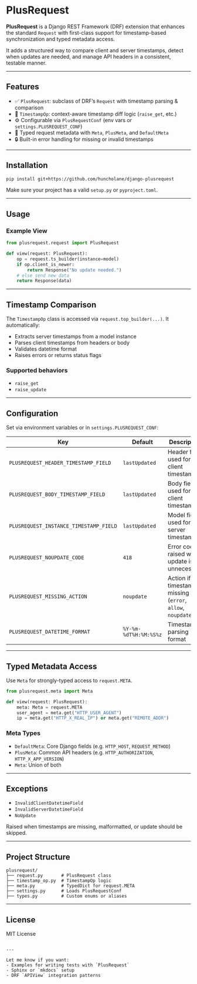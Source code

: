 # PlusRequest

**PlusRequest** is a Django REST Framework (DRF) extension that enhances the standard `Request` with first-class support for timestamp-based synchronization and typed metadata access.

It adds a structured way to compare client and server timestamps, detect when updates are needed, and manage API headers in a consistent, testable manner.

---

## Features

- ✅ `PlusRequest`: subclass of DRF’s `Request` with timestamp parsing & comparison
- 🧠 `TimestampOp`: context-aware timestamp diff logic (`raise_get`, etc.)
- ⚙️ Configurable via `PlusRequestConf` (env vars or `settings.PLUSREQUEST_CONF`)
- 🧾 Typed request metadata with `Meta`, `PlusMeta`, and `DefaultMeta`
- 🔒 Built-in error handling for missing or invalid timestamps

---

## Installation

```bash
pip install git+https://github.com/huncholane/django-plusrequest
````

Make sure your project has a valid `setup.py` or `pyproject.toml`.

---

## Usage

### Example View

```python
from plusrequest.request import PlusRequest

def view(request: PlusRequest):
    op = request.ts_builder(instance=model)
    if op.client_is_newer:
        return Response("No update needed.")
    # else send new data
    return Response(data)
```

---

## Timestamp Comparison

The `TimestampOp` class is accessed via `request.top_builder(...)`. It automatically:

- Extracts server timestamps from a model instance
- Parses client timestamps from headers or body
- Validates datetime format
- Raises errors or returns status flags

### Supported behaviors

- `raise_get`
- `raise_update`

---

## Configuration

Set via environment variables or in `settings.PLUSREQUEST_CONF`:

| Key                                    | Default               | Description                                                   |
| -------------------------------------- | --------------------- | ------------------------------------------------------------- |
| `PLUSREQUEST_HEADER_TIMESTAMP_FIELD`   | `lastUpdated`         | Header field used for client timestamp                        |
| `PLUSREQUEST_BODY_TIMESTAMP_FIELD`     | `lastUpdated`         | Body field used for client timestamp                          |
| `PLUSREQUEST_INSTANCE_TIMESTAMP_FIELD` | `lastUpdated`         | Model field used for server timestamp                         |
| `PLUSREQUEST_NOUPDATE_CODE`            | `418`                 | Error code raised when update is unnecessary                  |
| `PLUSREQUEST_MISSING_ACTION`           | `noupdate`            | Action if timestamp is missing (`error`, `allow`, `noupdate`) |
| `PLUSREQUEST_DATETIME_FORMAT`          | `%Y-%m-%dT%H:%M:%S%z` | Timestamp parsing format                                      |

---

## Typed Metadata Access

Use `Meta` for strongly-typed access to `request.META`.

```python
from plusrequest.meta import Meta

def view(request: PlusRequest):
    meta: Meta = request.META
    user_agent = meta.get("HTTP_USER_AGENT")
    ip = meta.get("HTTP_X_REAL_IP") or meta.get("REMOTE_ADDR")
```

### Meta Types

- `DefaultMeta`: Core Django fields (e.g. `HTTP_HOST`, `REQUEST_METHOD`)
- `PlusMeta`: Common API headers (e.g. `HTTP_AUTHORIZATION`, `HTTP_X_APP_VERSION`)
- `Meta`: Union of both

---

## Exceptions

- `InvalidClientDatetimeField`
- `InvalidServerDatetimeField`
- `NoUpdate`

Raised when timestamps are missing, malformatted, or update should be skipped.

---

## Project Structure

```
plusrequest/
├── request.py       # PlusRequest class
├── timestamp_op.py  # TimestampOp logic
├── meta.py          # TypedDict for request.META
├── settings.py      # Loads PlusRequestConf
├── types.py         # Custom enums or aliases
```

---

## License

MIT License

```

---

Let me know if you want:
- Examples for writing tests with `PlusRequest`
- Sphinx or `mkdocs` setup
- DRF `APIView` integration patterns
```
